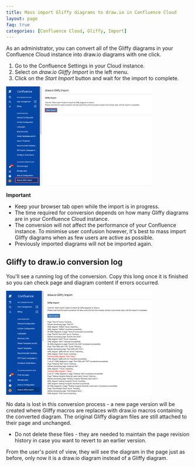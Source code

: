 ```yaml
---
title: Mass import Gliffy diagrams to draw.io in Confluence Cloud
layout: page
faq: true
categories: [Confluence Cloud, Gliffy, Import]
---
```


As an administrator, you can convert all of the Gliffy diagrams in your Confluence Cloud instance into draw.io diagrams with one click.

1. Go to the Confluence Settings in your Cloud instance.
2. Select on _draw.io Gliffy Import_ in the left menu.
3. Click on the _Start Import_ button and wait for the import to complete.

<img src="/assets/img/blog/confluence-cloud-start-gliffy-import.png" style="width=100%;max-width:400px;height:auto;" alt="Start the Gliffy mass import to draw.io diagrams in Confluence Cloud">

**Important**

* Keep your browser tab open while the import is in progress.
* The time required for conversion depends on how many Gliffy diagrams are in your Confluence Cloud instance.
* The conversion will not affect the performance of your Confluence instance. To minimise user confusion however, it's best to mass import Gliffy diagrams when as few users are active as possible.
* Previously imported diagrams will not be imported again.

## Gliffy to draw.io c​onversion log

You'll see a running log of the conversion. Copy this long once it is finished so you can check page and diagram content if errors occurred.

<img src="/assets/img/blog/confluence-cloud-gliffy-import-log.png" style="width=100%;max-width:400px;height:auto;" alt="Log of the Gliffy mass import to draw.io in Confluence Cloud">

No data is lost in this conversion process - a new page version will be created where Gliffy macros are replaces with draw.io macros containing the converted diagram. The original Gliffy diagram files are still attached to their page and unchanged.

* Do not delete these files - they are needed to maintain the page revision history in case you want to revert to an earlier version.

From the user's point of view, they will see the diagram in the page just as before, only now it is a draw.io diagram instead of a Gliffy diagram.

